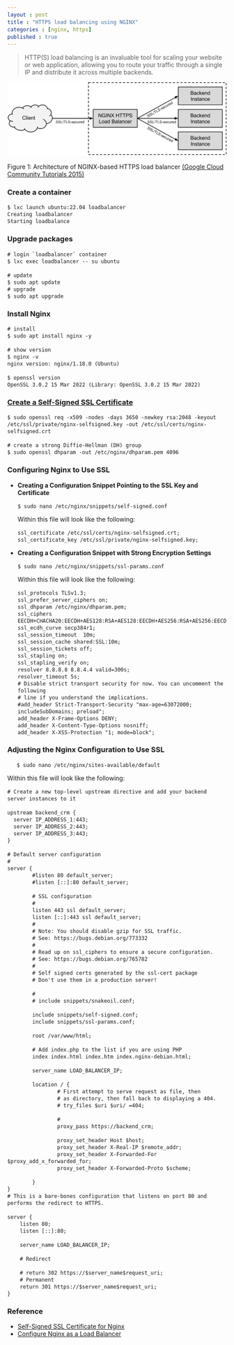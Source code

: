 ```yaml
---
layout : post
title : "HTTPS load balancing using NGINX"
categories : [nginx, https]
published : true
---
```

> HTTP(S) load balancing is an invaluable tool for scaling your website or web application, allowing you to route your traffic through a single IP and distribute it across multiple backends.


![load balancer architecture](/assets/img/blog/nginx-load-balancer-overview.svg)

Figure 1: Architecture of NGINX-based HTTPS load balancer [(Google Cloud Community Tutorials 2015)](https://cloud.google.com/community/tutorials/https-load-balancing-nginx) 

### Create a container

```shell
$ lxc launch ubuntu:22.04 loadbalancer
Creating loadbalancer
Starting loadbalance
```

### Upgrade packages

```shell
# login `loadbalancer` container
$ lxc exec loadbalancer -- su ubuntu

# update
$ sudo apt update 
# upgrade
$ sudo apt upgrade
```
### Install Nginx

```shell
# install
$ sudo apt install nginx -y

# show version
$ nginx -v
nginx version: nginx/1.18.0 (Ubuntu)

$ openssl version
OpenSSL 3.0.2 15 Mar 2022 (Library: OpenSSL 3.0.2 15 Mar 2022)

```

###  [Create a Self-Signed SSL Certificate](https://www.digitalocean.com/community/tutorials/how-to-create-a-self-signed-ssl-certificate-for-nginx-in-ubuntu-22-04)
```shell
$ sudo openssl req -x509 -nodes -days 3650 -newkey rsa:2048 -keyout /etc/ssl/private/nginx-selfsigned.key -out /etc/ssl/certs/nginx-selfsigned.crt

# create a strong Diffie-Hellman (DH) group
$ sudo openssl dhparam -out /etc/nginx/dhparam.pem 4096
```

### Configuring Nginx to Use SSL
* **Creating a Configuration Snippet Pointing to the SSL Key and Certificate**
   ```shell
   $ sudo nano /etc/nginx/snippets/self-signed.conf
   ```
   Within this file will look like the following:
   ```
   ssl_certificate /etc/ssl/certs/nginx-selfsigned.crt;
   ssl_certificate_key /etc/ssl/private/nginx-selfsigned.key;
   ```

* **Creating a Configuration Snippet with Strong Encryption Settings**

   ```shell
   $ sudo nano /etc/nginx/snippets/ssl-params.conf
   ```
   Within this file will look like the following:

   ```
   ssl_protocols TLSv1.3;
   ssl_prefer_server_ciphers on;
   ssl_dhparam /etc/nginx/dhparam.pem; 
   ssl_ciphers EECDH+CHACHA20:EECDH+AES128:RSA+AES128:EECDH+AES256:RSA+AES256:EECDH+3DES:RSA+3DES:!MD5;
   ssl_ecdh_curve secp384r1;
   ssl_session_timeout  10m;
   ssl_session_cache shared:SSL:10m;
   ssl_session_tickets off;
   ssl_stapling on;
   ssl_stapling_verify on;
   resolver 8.8.8.8 8.8.4.4 valid=300s;
   resolver_timeout 5s;
   # Disable strict transport security for now. You can uncomment the following
   # line if you understand the implications.
   #add_header Strict-Transport-Security "max-age=63072000; includeSubDomains; preload";
   add_header X-Frame-Options DENY;
   add_header X-Content-Type-Options nosniff;
   add_header X-XSS-Protection "1; mode=block";
   ```

### Adjusting the Nginx Configuration to Use SSL
```shell
   $ sudo nano /etc/nginx/sites-available/default
```

Within this file will look like the following:

```
# Create a new top-level upstream directive and add your backend server instances to it

upstream backend_crm {
  server IP_ADDRESS_1:443;
  server IP_ADDRESS_2:443;
  server IP_ADDRESS_3:443;
}

# Default server configuration
#
server {
        #listen 80 default_server;
        #listen [::]:80 default_server;

        # SSL configuration
        #
        listen 443 ssl default_server;
        listen [::]:443 ssl default_server;
        #
        # Note: You should disable gzip for SSL traffic.
        # See: https://bugs.debian.org/773332
        #
        # Read up on ssl_ciphers to ensure a secure configuration.
        # See: https://bugs.debian.org/765782
        #
        # Self signed certs generated by the ssl-cert package
        # Don't use them in a production server!

        #
        # include snippets/snakeoil.conf;

        include snippets/self-signed.conf;
        include snippets/ssl-params.conf;

        root /var/www/html;

        # Add index.php to the list if you are using PHP
        index index.html index.htm index.nginx-debian.html;

        server_name LOAD_BALANCER_IP;

        location / {
                # First attempt to serve request as file, then
                # as directory, then fall back to displaying a 404.
                # try_files $uri $uri/ =404;

                # 
                proxy_pass https://backend_crm;

                proxy_set_header Host $host;
                proxy_set_header X-Real-IP $remote_addr;
                proxy_set_header X-Forwarded-For $proxy_add_x_forwarded_for;
                proxy_set_header X-Forwarded-Proto $scheme;

        }
}
# This is a bare-bones configuration that listens on port 80 and performs the redirect to HTTPS.

server {
    listen 80;
    listen [::]:80;

    server_name LOAD_BALANCER_IP;

    # Redirect

    # return 302 https://$server_name$request_uri;
    # Permanent 
    return 301 https://$server_name$request_uri;
}
```


### Reference
* [Self-Signed SSL Certificate for Nginx](https://www.digitalocean.com/community/tutorials/how-to-create-a-self-signed-ssl-certificate-for-nginx-in-ubuntu-22-04)
* [Configure Nginx as a Load Balancer](https://cloud.google.com/community/tutorials/https-load-balancing-nginx)